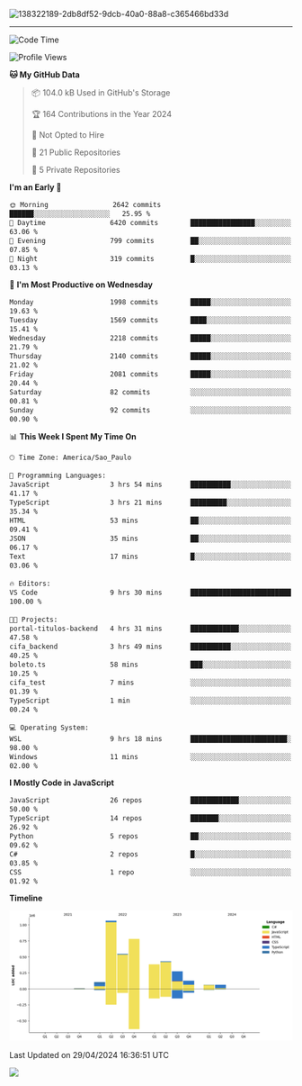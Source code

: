 
![138322189-2db8df52-9dcb-40a0-88a8-c365466bd33d](https://user-images.githubusercontent.com/89656623/214648213-d698ffe7-0c15-4728-8ac0-3e241011cc78.gif)

---

<!--START_SECTION:waka-->
![Code Time](http://img.shields.io/badge/Code%20Time-72%20hrs%2055%20mins-blue)

![Profile Views](http://img.shields.io/badge/Profile%20Views-7-blue)

**🐱 My GitHub Data** 

> 📦 104.0 kB Used in GitHub's Storage 
 > 
> 🏆 164 Contributions in the Year 2024
 > 
> 🚫 Not Opted to Hire
 > 
> 📜 21 Public Repositories 
 > 
> 🔑 5 Private Repositories 
 > 
**I'm an Early 🐤** 

```text
🌞 Morning                2642 commits        ██████░░░░░░░░░░░░░░░░░░░   25.95 % 
🌆 Daytime                6420 commits        ████████████████░░░░░░░░░   63.06 % 
🌃 Evening                799 commits         ██░░░░░░░░░░░░░░░░░░░░░░░   07.85 % 
🌙 Night                  319 commits         █░░░░░░░░░░░░░░░░░░░░░░░░   03.13 % 
```
📅 **I'm Most Productive on Wednesday** 

```text
Monday                   1998 commits        █████░░░░░░░░░░░░░░░░░░░░   19.63 % 
Tuesday                  1569 commits        ████░░░░░░░░░░░░░░░░░░░░░   15.41 % 
Wednesday                2218 commits        █████░░░░░░░░░░░░░░░░░░░░   21.79 % 
Thursday                 2140 commits        █████░░░░░░░░░░░░░░░░░░░░   21.02 % 
Friday                   2081 commits        █████░░░░░░░░░░░░░░░░░░░░   20.44 % 
Saturday                 82 commits          ░░░░░░░░░░░░░░░░░░░░░░░░░   00.81 % 
Sunday                   92 commits          ░░░░░░░░░░░░░░░░░░░░░░░░░   00.90 % 
```


📊 **This Week I Spent My Time On** 

```text
🕑︎ Time Zone: America/Sao_Paulo

💬 Programming Languages: 
JavaScript               3 hrs 54 mins       ██████████░░░░░░░░░░░░░░░   41.17 % 
TypeScript               3 hrs 21 mins       █████████░░░░░░░░░░░░░░░░   35.34 % 
HTML                     53 mins             ██░░░░░░░░░░░░░░░░░░░░░░░   09.41 % 
JSON                     35 mins             ██░░░░░░░░░░░░░░░░░░░░░░░   06.17 % 
Text                     17 mins             █░░░░░░░░░░░░░░░░░░░░░░░░   03.06 % 

🔥 Editors: 
VS Code                  9 hrs 30 mins       █████████████████████████   100.00 % 

🐱‍💻 Projects: 
portal-titulos-backend   4 hrs 31 mins       ████████████░░░░░░░░░░░░░   47.58 % 
cifa_backend             3 hrs 49 mins       ██████████░░░░░░░░░░░░░░░   40.25 % 
boleto.ts                58 mins             ███░░░░░░░░░░░░░░░░░░░░░░   10.25 % 
cifa_test                7 mins              ░░░░░░░░░░░░░░░░░░░░░░░░░   01.39 % 
TypeScript               1 min               ░░░░░░░░░░░░░░░░░░░░░░░░░   00.24 % 

💻 Operating System: 
WSL                      9 hrs 18 mins       ████████████████████████░   98.00 % 
Windows                  11 mins             ░░░░░░░░░░░░░░░░░░░░░░░░░   02.00 % 
```

**I Mostly Code in JavaScript** 

```text
JavaScript               26 repos            ████████████░░░░░░░░░░░░░   50.00 % 
TypeScript               14 repos            ███████░░░░░░░░░░░░░░░░░░   26.92 % 
Python                   5 repos             ██░░░░░░░░░░░░░░░░░░░░░░░   09.62 % 
C#                       2 repos             █░░░░░░░░░░░░░░░░░░░░░░░░   03.85 % 
CSS                      1 repo              ░░░░░░░░░░░░░░░░░░░░░░░░░   01.92 % 
```



**Timeline**

![Lines of Code chart](https://raw.githubusercontent.com/NatanB4/NatanB4/main/assets/bar_graph.png)


 Last Updated on 29/04/2024 16:36:51 UTC
<!--END_SECTION:waka-->
    
  <a href="mailto:natanbarbosa027@gmail.com"><img src="https://img.shields.io/badge/Gmail-D14836?style=for-the-badge&logo=gmail&logoColor=white" target="_blank"></a>

